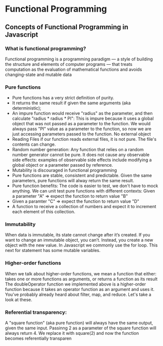 # Functional Programming
## Concepts of Functional Programming in Javascript
### What is functional programming?
Functional programming is a programming paradigm — a style of building the structure and elements of computer programs — that treats computation as the evaluation of mathematical functions and avoids changing-state and mutable data 
### Pure functions
* Pure functions has a very strict definition of purity.
* It returns the same result if given the same arguments (aka deterministic);
* An impure function would receive "radius" as the parameter, and then calculate "radius * radius * PI": This is impure because it uses a global object that was not passed as a parameter to the function. We would always pass "PI" value as a parameter to the function, so now we are just accessing parameters passed to the function. No external object
* Reading Files if our function reads external files, it is not pure. The file's contents can change.
* Random number generation: Any function that relies on a random number generator cannot be pure.
It does not cause any observable side effects: examples of observable side effects include modifying a global object or a parameter passed by reference.
* Mutability is discouraged in functional programming
* Pure functions are stable, consistent and predictable. Given the same parameters, pure functions will alway return the same result.
* Pure function benefits: The code is easier to test, we don't have to mock anything. We can unit test pure functions with different contexts:
Given a parameter "A" => expect the function to return value "B"
* Given a paramter "C" => expect the function to return value "D"
* A function to receive a collection of numbers and expect it to increment each element of this collection.

### Immutability
When data is immutable, its state cannot change after it’s created. If you want to change an immutable object, you can’t. Instead, you create a new object with the new value.
In Javascript we commonly use the for loop. This next for statement has some mutable variables.

### Higher-order functions
When we talk about higher-order functions, we mean a function that either:
takes one or more functions as arguments, or
returns a function as its result
The doubleOperator function we implemented above is a higher-order function because it takes an operator function as an argument and uses it.
You’ve probably already heard about filter, map, and reduce. Let's take a look at these.

### Referential transparency:
A "square function" (aka pure function) will always have the same output, given the same input. Passinng 2 as a parameter of the square function will always return 4. We replace it with square(2) and now the function becomes referentially transparen
